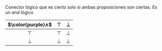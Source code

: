 Conector lógico que es cierto solo si ambas proposiciones son ciertas.
Es un *and* lógico


| $\color{purple}∧$ | $⊤$ | $⊥$ |
| :---------------: | :-: | :-: |
|        $⊤$        | $⊤$ | $⊥$ |
|        $⊥$        | $⊥$ | $⊥$ |


